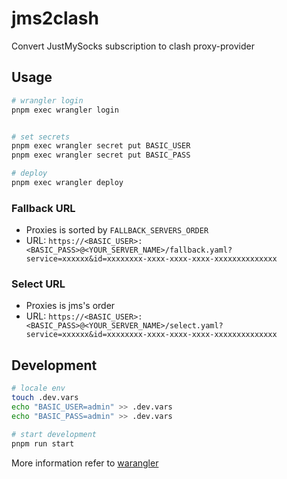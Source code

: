 # jms2clash

Convert JustMySocks subscription to clash proxy-provider

## Usage

```bash
# wrangler login
pnpm exec wrangler login


# set secrets
pnpm exec wrangler secret put BASIC_USER
pnpm exec wrangler secret put BASIC_PASS

# deploy
pnpm exec wrangler deploy
```

### Fallback URL

- Proxies is sorted by `FALLBACK_SERVERS_ORDER`
- URL: `https://<BASIC_USER>:<BASIC_PASS>@<YOUR_SERVER_NAME>/fallback.yaml?service=xxxxxx&id=xxxxxxxx-xxxx-xxxx-xxxx-xxxxxxxxxxxxxx`

### Select URL

- Proxies is jms's order
- URL: `https://<BASIC_USER>:<BASIC_PASS>@<YOUR_SERVER_NAME>/select.yaml?service=xxxxxx&id=xxxxxxxx-xxxx-xxxx-xxxx-xxxxxxxxxxxxxx`

## Development

```bash
# locale env
touch .dev.vars
echo "BASIC_USER=admin" >> .dev.vars
echo "BASIC_PASS=admin" >> .dev.vars

# start development
pnpm run start
```

More information refer to [warangler](https://developers.cloudflare.com/workers/wrangler/)
